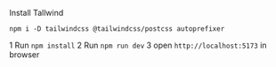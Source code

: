 Install Tallwind
```
npm i -D tailwindcss @tailwindcss/postcss autoprefixer
```


1 Run `npm install`
2 Run `npm run dev`
3 open `http://localhost:5173` in browser